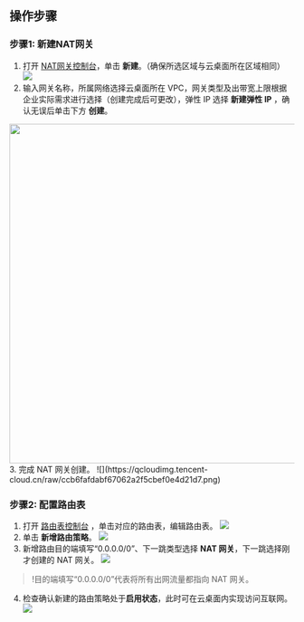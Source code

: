 ## 操作步骤
### 步骤1: 新建NAT网关
1. 打开 [NAT网关控制台](https://console.cloud.tencent.com/vpc/nat?rid=1)，单击 **新建**。（确保所选区域与云桌面所在区域相同）
![](https://qcloudimg.tencent-cloud.cn/raw/5ef1bfb7c0034c3f6e9d3d35ceaf663b.png)
2. 输入网关名称，所属网络选择云桌面所在 VPC，网关类型及出带宽上限根据企业实际需求进行选择（创建完成后可更改），弹性 IP 选择 **新建弹性 IP** ，确认无误后单击下方 **创建**。
<img style="width:600px; max-width: inherit;" src="https://qcloudimg.tencent-cloud.cn/raw/94071dc62d22900088340a23e89b9d06.png" />
3. 完成 NAT 网关创建。
![](https://qcloudimg.tencent-cloud.cn/raw/ccb6fafdabf67062a2f5cbef0e4d21d7.png)

### 步骤2: 配置路由表
1. 打开 [路由表控制台](https://console.cloud.tencent.com/vpc/route?rid=1) ，单击对应的路由表，编辑路由表。
![](https://qcloudimg.tencent-cloud.cn/raw/7b728d1743adb0392997b998ff5b124b.png)
2. 单击 **新增路由策略**。
![](https://qcloudimg.tencent-cloud.cn/raw/46e41b38235995cd1585f9bdad7dea0f.png)
3. 新增路由目的端填写“0.0.0.0/0”、下一跳类型选择 **NAT 网关**，下一跳选择刚才创建的 NAT 网关。
![](https://qcloudimg.tencent-cloud.cn/raw/6861503fb9af71966c6040e781baf0a9.png)
>!目的端填写“0.0.0.0/0”代表将所有出网流量都指向 NAT 网关。
4. 检查确认新建的路由策略处于**启用状态**，此时可在云桌面内实现访问互联网。
![](https://qcloudimg.tencent-cloud.cn/raw/eac1bd3744c1790e14dc32da5230d546.png)
